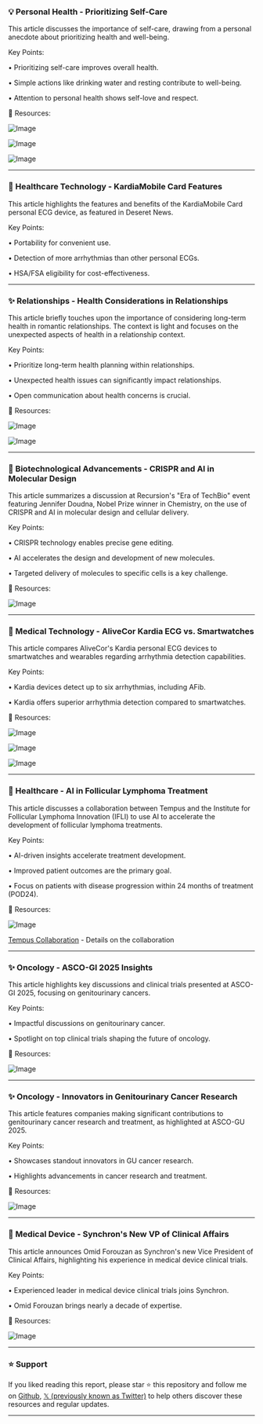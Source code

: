 ### 💡 Personal Health - Prioritizing Self-Care

This article discusses the importance of self-care, drawing from a personal anecdote about prioritizing health and well-being.

Key Points:

• Prioritizing self-care improves overall health.


• Simple actions like drinking water and resting contribute to well-being.


• Attention to personal health shows self-love and respect.



🔗 Resources:

![Image](https://pbs.twimg.com/media/Gjw_OJLXoAAVZ0b?format=jpg&name=900x900)

![Image](https://pbs.twimg.com/media/Gjw_OJLXQAAa7x8?format=jpg&name=360x360)

![Image](https://pbs.twimg.com/media/Gjw_OJNWcAIUY2B?format=jpg&name=360x360)


---

### 🚀 Healthcare Technology - KardiaMobile Card Features

This article highlights the features and benefits of the KardiaMobile Card personal ECG device, as featured in Deseret News.

Key Points:

• Portability for convenient use.


• Detection of more arrhythmias than other personal ECGs.


• HSA/FSA eligibility for cost-effectiveness.



---

### ✨ Relationships - Health Considerations in Relationships

This article briefly touches upon the importance of considering long-term health in romantic relationships.  The context is light and focuses on the unexpected aspects of health in a relationship context.

Key Points:

•  Prioritize long-term health planning within relationships.


•  Unexpected health issues can significantly impact relationships.


•  Open communication about health concerns is crucial.


🔗 Resources:

![Image](https://pbs.twimg.com/media/Gjw1h7jWEAAPTWD?format=jpg&name=240x240)

![Image](https://pbs.twimg.com/media/Gjw1kqGWUAAjlti?format=jpg&name=240x240)


---

### 🤖 Biotechnological Advancements - CRISPR and AI in Molecular Design

This article summarizes a discussion at Recursion's "Era of TechBio" event featuring Jennifer Doudna, Nobel Prize winner in Chemistry, on the use of CRISPR and AI in molecular design and cellular delivery.

Key Points:

• CRISPR technology enables precise gene editing.


• AI accelerates the design and development of new molecules.


•  Targeted delivery of molecules to specific cells is a key challenge.



🔗 Resources:

![Image](https://pbs.twimg.com/ext_tw_video_thumb/1890445734828236800/pu/img/bRNWS8Imh5q_w2nd.jpg)


---

### 🤖 Medical Technology - AliveCor Kardia ECG vs. Smartwatches

This article compares AliveCor's Kardia personal ECG devices to smartwatches and wearables regarding arrhythmia detection capabilities.

Key Points:

• Kardia devices detect up to six arrhythmias, including AFib.


• Kardia offers superior arrhythmia detection compared to smartwatches.



🔗 Resources:

![Image](https://pbs.twimg.com/media/GjryZBEWQAAhYli?format=jpg&name=small)

![Image](https://pbs.twimg.com/media/GjryZBBWUAAjL5R?format=jpg&name=small)

![Image](https://pbs.twimg.com/media/GjryZBDW0AAztN6?format=jpg&name=small)


---

### 🤖 Healthcare - AI in Follicular Lymphoma Treatment

This article discusses a collaboration between Tempus and the Institute for Follicular Lymphoma Innovation (IFLI) to use AI to accelerate the development of follicular lymphoma treatments.

Key Points:

• AI-driven insights accelerate treatment development.


• Improved patient outcomes are the primary goal.


• Focus on patients with disease progression within 24 months of treatment (POD24).



🔗 Resources:

![Image](https://pbs.twimg.com/media/GjrvJKvW4AAi_cO?format=jpg&name=small)

[Tempus Collaboration](https://tempus.co/42YfSKv) - Details on the collaboration


---

### ✨ Oncology - ASCO-GI 2025 Insights

This article highlights key discussions and clinical trials presented at ASCO-GI 2025, focusing on genitourinary cancers.

Key Points:

•  Impactful discussions on genitourinary cancer.


•  Spotlight on top clinical trials shaping the future of oncology.



🔗 Resources:

![Image](https://pbs.twimg.com/media/GjrtSpVa8AAgXqU?format=jpg&name=small)


---

### ✨ Oncology -  Innovators in Genitourinary Cancer Research

This article features companies making significant contributions to genitourinary cancer research and treatment, as highlighted at ASCO-GU 2025.

Key Points:

•  Showcases standout innovators in GU cancer research.


•  Highlights advancements in cancer research and treatment.



🔗 Resources:

![Image](https://pbs.twimg.com/media/GjrlZLobAAATmLd?format=png&name=small)


---

### 🤖 Medical Device -  Synchron's New VP of Clinical Affairs

This article announces Omid Forouzan as Synchron's new Vice President of Clinical Affairs, highlighting his experience in medical device clinical trials.

Key Points:

•  Experienced leader in medical device clinical trials joins Synchron.


•  Omid Forouzan brings nearly a decade of expertise.



🔗 Resources:

![Image](https://pbs.twimg.com/media/Gjrh-NtXIAAM_dC?format=jpg&name=small)


---

### ⭐️ Support

If you liked reading this report, please star ⭐️ this repository and follow me on [Github](https://github.com/Drix10), [𝕏 (previously known as Twitter)](https://x.com/DRIX_10_) to help others discover these resources and regular updates.

---